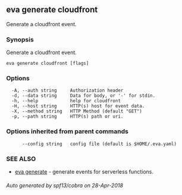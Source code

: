 ## eva generate cloudfront

Generate a cloudfront event.

### Synopsis

Generate a cloudfront event.

```
eva generate cloudfront [flags]
```

### Options

```
  -A, --auth string     Authorization header
  -d, --data string     Data for body, or '-' for stdin.
  -h, --help            help for cloudfront
  -H, --host string     HTTP(s) host for event data.
  -X, --method string   HTTP Method (default "GET")
  -p, --path string     HTTP(s) path or uri.
```

### Options inherited from parent commands

```
      --config string   config file (default is $HOME/.eva.yaml)
```

### SEE ALSO

* [eva generate](eva_generate.md)	 - generate events for serverless functions.

###### Auto generated by spf13/cobra on 28-Apr-2018

